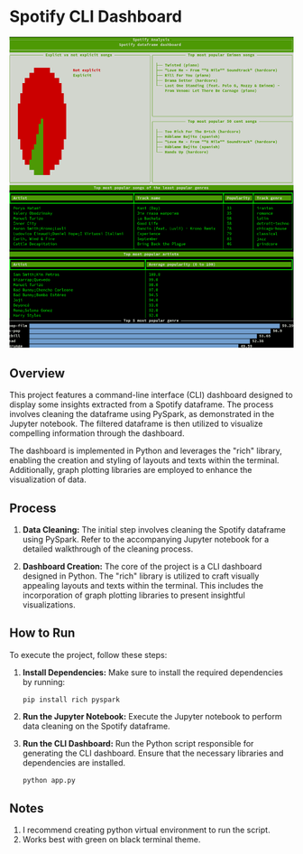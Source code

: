 # Spotify CLI Dashboard

![Dashboard Image](/dashboard.png)

## Overview
This project features a command-line interface (CLI) dashboard designed to display some insights extracted from a Spotify dataframe. The process involves cleaning the dataframe using PySpark, as demonstrated in the Jupyter notebook. The filtered dataframe is then utilized to visualize compelling information through the dashboard.

The dashboard is implemented in Python and leverages the "rich" library, enabling the creation and styling of layouts and texts within the terminal. Additionally, graph plotting libraries are employed to enhance the visualization of data.

## Process
1. **Data Cleaning:** The initial step involves cleaning the Spotify dataframe using PySpark. Refer to the accompanying Jupyter notebook for a detailed walkthrough of the cleaning process.

2. **Dashboard Creation:** The core of the project is a CLI dashboard designed in Python. The "rich" library is utilized to craft visually appealing layouts and texts within the terminal. This includes the incorporation of graph plotting libraries to present insightful visualizations.

## How to Run
To execute the project, follow these steps:

1. **Install Dependencies:** Make sure to install the required dependencies by running:
    ```
    pip install rich pyspark
    ```

2. **Run the Jupyter Notebook:** Execute the Jupyter notebook to perform data cleaning on the Spotify dataframe.

3. **Run the CLI Dashboard:** Run the Python script responsible for generating the CLI dashboard. Ensure that the necessary libraries and dependencies are installed.
   ```bash
   python app.py

## Notes
1. I recommend creating python virtual environment to run the script.
2. Works best with green on black terminal theme.
